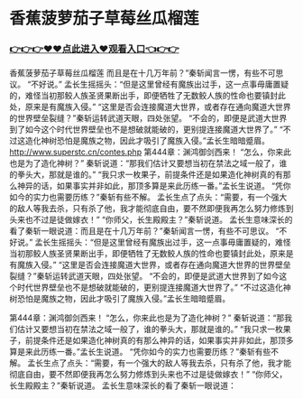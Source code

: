 # 香蕉菠萝茄子草莓丝瓜榴莲

### <a href="https://github.com/xinfue/dunp/issues/2">👉👉👉♥♥点此进入♥观看入口👈👉👉</a>

香蕉菠萝茄子草莓丝瓜榴莲
而且是在十几万年前？”秦斩闻言一愣，有些不可思议。
    “不好说。”
    孟长生摇摇头：“但是这里曾经有魔族出过手，这一点事毋庸置疑的，难怪当初那鲛人族圣贤果断出手，即便牺牲了无数鲛人族的性命也要镇封此处，原来是有魔族入侵。”
    “这里是否会连接魔道大世界，或者存在通向魔道大世界的世界壁垒裂缝？”秦斩运转武道天眼，四处张望。
    “不会的，即便是武道大世界到了如今这个时代世界壁垒也不是想破就能破的，更别提连接魔道大世界了。”
    “不过这造化神树恐怕是魔族之物，因此才吸引了魔族入侵。”孟长生暗暗蹙眉。
http://www.superstc.cn/contes.php
第444章：渊鸿御剑西来！
    “怎么，你来此也是为了造化神树？”
    秦斩说道：“那我们估计又要想当初在禁法之域一般了，谁的拳头大，那就是谁的。”
    “我只求一枚果子，前提条件还是如果造化神树真的有那么神异的话，如果事实并非如此，那顶多算是来此历练一番。”孟长生说道。
    “凭你如今的实力也需要历练？”秦斩有些不解。
    孟长生点了点头：“需要，有一个强大的敌人等我去杀，只有杀了他，我才能彻底自由，要不然即便我再怎么努力修炼到头来也不过是徒做嫁衣！”
    “你师父，长生殿殿主？”秦斩说道。
    孟长生意味深长的看了秦斩一眼说道：而且是在十几万年前？”秦斩闻言一愣，有些不可思议。
    “不好说。”
    孟长生摇摇头：“但是这里曾经有魔族出过手，这一点事毋庸置疑的，难怪当初那鲛人族圣贤果断出手，即便牺牲了无数鲛人族的性命也要镇封此处，原来是有魔族入侵。”
    “这里是否会连接魔道大世界，或者存在通向魔道大世界的世界壁垒裂缝？”秦斩运转武道天眼，四处张望。
    “不会的，即便是武道大世界到了如今这个时代世界壁垒也不是想破就能破的，更别提连接魔道大世界了。”
    “不过这造化神树恐怕是魔族之物，因此才吸引了魔族入侵。”孟长生暗暗蹙眉。

第444章：渊鸿御剑西来！
    “怎么，你来此也是为了造化神树？”
    秦斩说道：“那我们估计又要想当初在禁法之域一般了，谁的拳头大，那就是谁的。”
    “我只求一枚果子，前提条件还是如果造化神树真的有那么神异的话，如果事实并非如此，那顶多算是来此历练一番。”孟长生说道。
    “凭你如今的实力也需要历练？”秦斩有些不解。
    孟长生点了点头：“需要，有一个强大的敌人等我去杀，只有杀了他，我才能彻底自由，要不然即便我再怎么努力修炼到头来也不过是徒做嫁衣！”
    “你师父，长生殿殿主？”秦斩说道。
    孟长生意味深长的看了秦斩一眼说道：
